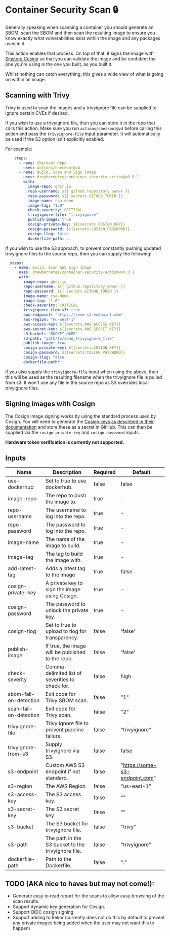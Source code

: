 # Container Security Scan :lock:

Generally speaking when scanning a container you should generate an SBOM, scan the SBOM and then scan the resulting
image to ensure you know exactly what vulnerabilities exist within the image and any packages used in it.

This action enables that process. On top of that, it signs the image
with [Sigstore Cosign](https://github.com/sigstore/cosign) so that you can validate the image and be confident the one
you're using is the one you built, as you built it.

Whilst nothing can catch everything, this gives a wide view of what is going on within an image.

## Scanning with Trivy

Trivy is used to scan the images and a trivyignore file can be supplied to ignore certain CVEs if desired.

If you wish to use a trivyignore file, then you can store it in the repo that calls this action.
Make sure you run `actions/checkout@v4` before calling this action and pass the `trivyignore-file` input parameter.
It will automatically be used if the S3 option isn't explicitly enabled.

For example:

```yaml
    steps:
      - name: Checkout Repo
        uses: actions/checkout@v4
      - name: Build, Scan and Sign Image
        uses: drewbernetes/container-security-action@v0.0.1
        with:
          image-repo: ghcr.io
          repo-username: ${{ github.repository_owner }}
          repo-password: ${{ secrets.GITHUB_TOKEN }}
          image-name: csa-demo
          image-tag: "1.0"
          check-severity: CRITICAL
          trivyignore-file: "trivyignore"
          publish-image: true
          cosign-private-key: ${{secrets.COSIGN_KEY}}
          cosign-password: ${{secrets.COSIGN_PASSWORD}}
          cosign-tlog: false
          dockerfile-path: .
```

If you wish to use the S3 approach, to prevent constantly pushing updated trivyignore files to the source repo, then you
can supply the following:

```yaml
  steps:
    - name: Build, Scan and Sign Image
      uses: drewbernetes/container-security-action@v0.0.1
      with:
        image-repo: ghcr.io
        repo-username: ${{ github.repository_owner }}
        repo-password: ${{ secrets.GITHUB_TOKEN }}
        image-name: csa-demo
        image-tag: "1.0"
        check-severity: CRITICAL
        trivyignore-from-s3: true
        aws-endpoint: "https://some-s3-endpoint.com"
        aws-region: "eu-west-1"
        aws-access-key: ${{secrets.AWS_ACCESS_KEY}}
        aws-secret-key: ${{secrets.AWS_SECRET_KEY}}
        s3-bucket: "BUCKET_NAME"
        s3-path: "path/to/some_trivyignore_file"
        publish-image: true
        cosign-private-key: ${{secrets.COSIGN_KEY}}
        cosign-password: ${{secrets.COSIGN_PASSWORD}}
        cosign-tlog: false
        dockerfile-path: .
```

If you also supply the `trivyignore-file` input when using the above, then this will be used as the resulting filename
when the trivyignore file is pulled from s3. It won't use any file in the source repo as S3 overrides local trivyignore
files.

## Signing images with Cosign

The Cosign image signing works by using the standard process used by Cosign.
You will need to generate the [Cosign keys as described in their documentation](https://docs.sigstore.dev/key_management/overview/) and store these as a secret in GitHub.
This can then be supplied via the `cosign-private-key` and `cosign-password` inputs.

**Hardware token verification is currently not supported.**

## Inputs

| Name                   | Description                                        | Required | Default                        |
|------------------------|----------------------------------------------------|----------|--------------------------------|
| use-dockerhub          | Set to true to use dockerhub.                      | false    | false                          |
| image-repo             | The repo to push the image to.                     | true     | -                              |
| repo-username          | The username to log into the repo.                 | true     | -                              |
| repo-password          | The password to log into the repo.                 | true     | -                              |
| image-name             | The name of the image to build.                    | true     | -                              |
| image-tag              | The tag to build the image with.                   | true     | -                              |
| add-latest-tag         | Adds a latest tag to the image                     | true     | false                          |
| cosign-private-key     | A private key to sign the image using Cosign.      | true     | -                              |
| cosign-password        | The password to unlock the private key.            | true     | -                              |
| cosign-tlog            | Set to true to upload to tlog for transparency.    | false    | 'false'                        |
| publish-image          | If true, the image will be published to the repo.  | false    | 'false'                        |
| check-severity         | Comma-delimited list of severities to check for.   | false    | high                           |
| sbom-fail-on-detection | Exit code for Trivy SBOM scan.                     | false    | "1"                            |
| scan-fail-on-detection | Exit code for Trivy scan.                          | false    | "2"                            |
| trivyignore-file       | Trivy ignore file to prevent pipeline failure.     | false    | "trivyignore"                  |
| trivyignore-from-s3    | Supply trivyignore via S3.                         | false    | false                          |
| s3-endpoint            | Custom AWS S3 endpoint if not standard.            | false    | "https://some-s3-endpoint.com" |
| s3-region              | The AWS Region.                                    | false    | "us-east-1"                    |
| s3-access-key          | The S3 access key.                                 | false    | ""                             |
| s3-secret-key          | The S3 secret key.                                 | false    | ""                             |
| s3-bucket              | The S3 bucket for trivyignore file.                | false    | "trivy"                        |
| s3-path                | The path in the S3 bucket to the trivyignore file. | false    | "trivyignore"                  |
| dockerfile-path        | Path to the Dockerfile.                            | false    | "."                            |

## TODO (AKA nice to haves but may not come!):

* Generate easy to read report for the scans to allow easy browsing of the scan results.
* Support dynamic key generation for Cosign.
* Support OIDC cosign signing.
* Support adding to Rekor (currently does not do this by default to prevent any private images being added when the user
  may not want this to happen)
